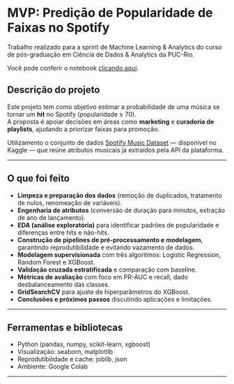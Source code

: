 # MVP: Predição de Popularidade de Faixas no Spotify

Trabalho realizado para a sprint de Machine Learning & Analytics do curso de pós-graduação em Ciência de Dados & Analytics da PUC-Rio.

Você pode conferir o notebook [clicando aqui](https://colab.research.google.com/drive/1DYQX4w9Rco-hHfBtcaDpUfwkughQYF16#scrollTo=xmAbfRd-hrfj).

## Descrição do projeto
Este projeto tem como objetivo estimar a probabilidade de uma música se tornar um **hit** no Spotify (popularidade ≥ 70).  
A proposta é apoiar decisões em áreas como **marketing** e **curadoria de playlists**, ajudando a priorizar faixas para promoção.  

Utilizamento o conjunto de dados [Spotify Music Dataset](https://www.kaggle.com/datasets/solomonameh/spotify-music-dataset) — disponível no Kaggle — que reúne atributos musicais já extraídos pela API da plataforma.

---

## O que foi feito
- **Limpeza e preparação dos dados** (remoção de duplicados, tratamento de nulos, renomeação de variáveis).  
- **Engenharia de atributos** (conversão de duração para minutos, extração de ano de lançamento).  
- **EDA (análise exploratória)** para identificar padrões de popularidade e diferenças entre hits e não-hits.
- **Construção de pipelines de pré-processamento e modelagem**, garantindo reprodutibilidade e evitando vazamento de dados. 
- **Modelagem supervisionada** com três algoritmos: Logistic Regression, Random Forest e XGBoost.  
- **Validação cruzada estratificada** e comparação com baseline.  
- **Métricas de avaliação** com foco em PR-AUC e recall, dado desbalanceamento das classes.  
- **GridSearchCV** para ajuste de hiperparâmetros do XGBoost.  
- **Conclusões e próximos passos** discutindo aplicações e limitações.  

---

## Ferramentas e bibliotecas
- Python (pandas, numpy, scikit-learn, xgboost)  
- Visualização: seaborn, matplotlib  
- Reprodutibilidade e cache: joblib, json  
- Ambiente: Google Colab  

---
